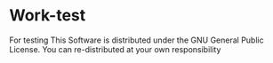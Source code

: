 # Work-test
For testing
This Software is distributed under the GNU General Public License. You can re-distributed at your own responsibility 
